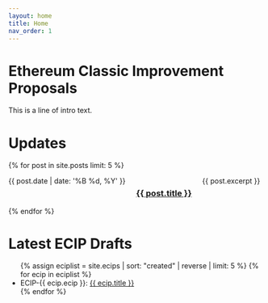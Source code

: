 ```yaml
---
layout: home
title: Home
nav_order: 1
---
```


# Ethereum Classic Improvement Proposals

This is a line of intro text.

# Updates

{% for post in site.posts limit: 5 %}
<div class="row">
	<div class="small-12 columns">
        {{ post.date | date: '%B %d, %Y' }}
		<a href="{{ post.url }}"><h3>{{ post.title }}</h3></a>
	  	{{ post.excerpt }}
	</div>
</div>
{% endfor %}

# Latest ECIP Drafts

<ul>
{% assign eciplist = site.ecips | sort: "created" | reverse | limit: 5 %}
{% for ecip in eciplist %}
  <li>
    ECIP-{{ ecip.ecip }}: <a href="{{ ecip.url }}">{{ ecip.title }}</a>
  </li>
{% endfor %}
</ul>
